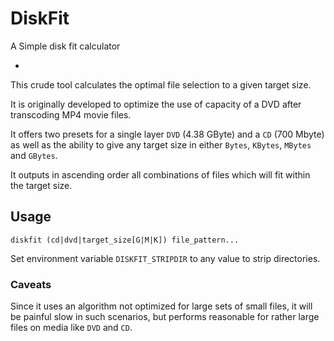 # DiskFit
A Simple disk fit calculator

-
This crude tool calculates the optimal file selection to a given target size.

It is originally developed to optimize the use of capacity of a DVD after transcoding MP4 movie files.

It offers two presets for a single layer `DVD` (4.38 GByte) and a `CD` (700 Mbyte) as well as the ability 
to give any target size in either `Bytes`, `KBytes`, `MBytes` and `GBytes`.

It outputs in ascending order all combinations of files which will fit within the target size.

## Usage
``diskfit (cd|dvd|target_size[G|M|K]) file_pattern...``

Set environment variable `DISKFIT_STRIPDIR` to any value to strip directories.

### Caveats
Since it uses an algorithm not optimized for large sets of small files, it will be painful slow in such 
scenarios, but performs reasonable for rather large files on media like `DVD` and `CD`.
